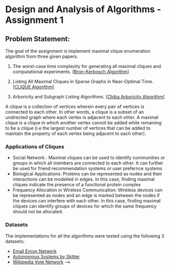 <!-- ---
# Feel free to add content and custom Front Matter to this file.
# To modify the layout, see https://jekyllrb.com/docs/themes/#overriding-theme-defaults

layout: home
---

<!-- # Enumeration of Maximal Cliques

The following 3 algorithms were implemented to enumerate the maximal cliques in a graph:

- [Bron Kerbosch Algorithm](/bka)
- [Chiba](/chiba)
- [Tomita](/tomita) -->

# Design and Analysis of Algorithms - Assignment 1

## Problem Statement:

The goal of the assignment is implement maximal clique enumeration algorithm from three given papers.

1. The worst-case time complexity for generating all maximal cliques and computational experiments. \[[Bron-Kerbosch Algorithm](/bka)\]

2. Listing All Maximal Cliques in Sparse Graphs in Near-Optimal Time. \[[CLIQUE Algorithm](/tomita)\]

3. Arboricity and Subgraph Listing Algorithms. \[[Chiba Arboricity Algorithm](/chiba)\]

A clique is a collection of vertices wherein every pair of vertices is connected to each other. In other words, a clique is a subset of an undirected graph where each vertex is adjacent to each other. A maximal clique is a clique in which another vertex cannot be added while remaining to be a clique (i.e the largest number of vertices that can be added to maintain the property of each vertex being adjacent to each other).

### Applications of Cliques

- Social Network : Maximal cliques can be used to identify communities or groups in which all members are connected to each other. It can further be used for friend recommendation systems or user prefernce systems
- Biological Applications: Proteins can be represented as nodes and their interactions can be modelled in edges. In this case, finding maximal cliques indicate the presence of a functional protein complex
- Frequency Allocation in Wireless Communication: Wireless devices can be represented as nodes and an edge is marked between the nodes if the devices can interfere with each other. In this case, finding maximal cliques can identify groups of devices for which the same frequency should not be allocated.

### Datasets

The implementations for all the algorithms were tested using the following 3 datasets:

- [Email Enron Network](/email)
- [Autonomous Systems by Skitter](/skitter)
- [Wikipedia Vote Network](/wiki) -->
